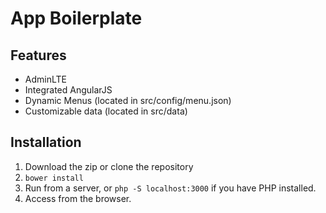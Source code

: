 # App Boilerplate

## Features

- AdminLTE
- Integrated AngularJS
- Dynamic Menus (located in src/config/menu.json)
- Customizable data (located in src/data)


## Installation

1. Download the zip or clone the repository
2. ````bower install````
3. Run from a server, or ````php -S localhost:3000```` if you have PHP installed.
4. Access from the browser.
